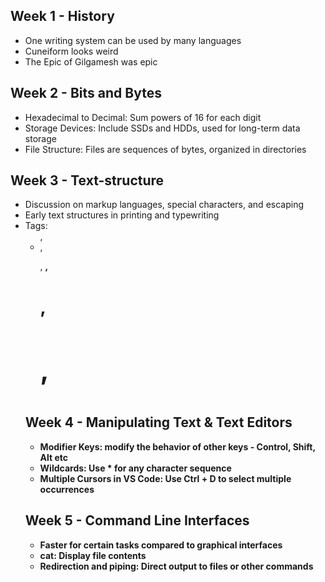 ## Week 1 - History
- One writing system can be used by many languages
- Cuneiform looks weird
- The Epic of Gilgamesh was epic
## Week 2 - Bits and Bytes
- Hexadecimal to Decimal: Sum powers of 16 for each digit
- Storage Devices: Include SSDs and HDDs, used for long-term data storage
- File Structure: Files are sequences of bytes, organized in directories
## Week 3 - Text-structure
- Discussion on markup languages, special characters, and escaping
- Early text structures in printing and typewriting
- Tags: <ul>, <li>, <p>, <strong>, <h1>, <h2>, <h3>
## Week 4 - Manipulating Text & Text Editors
- Modifier Keys: modify the behavior of other keys - Control, Shift, Alt etc
- Wildcards: Use * for any character sequence 
- Multiple Cursors in VS Code: Use Ctrl + D to select multiple occurrences
## Week 5 - Command Line Interfaces
- Faster for certain tasks compared to graphical interfaces
- cat: Display file contents
- Redirection and piping: Direct output to files or other commands

